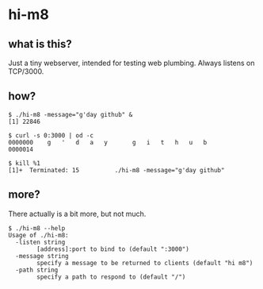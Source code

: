 # hi-m8

## what is this?

Just a tiny webserver, intended for testing web plumbing. Always listens on
TCP/3000.

## how?

```
$ ./hi-m8 -message="g'day github" &
[1] 22846

$ curl -s 0:3000 | od -c
0000000    g   '   d   a   y       g   i   t   h   u   b
0000014

$ kill %1
[1]+  Terminated: 15          ./hi-m8 -message="g'day github"
```

## more?

There actually is a bit more, but not much.

```
$ ./hi-m8 --help
Usage of ./hi-m8:
  -listen string
    	[address]:port to bind to (default ":3000")
  -message string
    	specify a message to be returned to clients (default "hi m8")
  -path string
    	specify a path to respond to (default "/")
```
